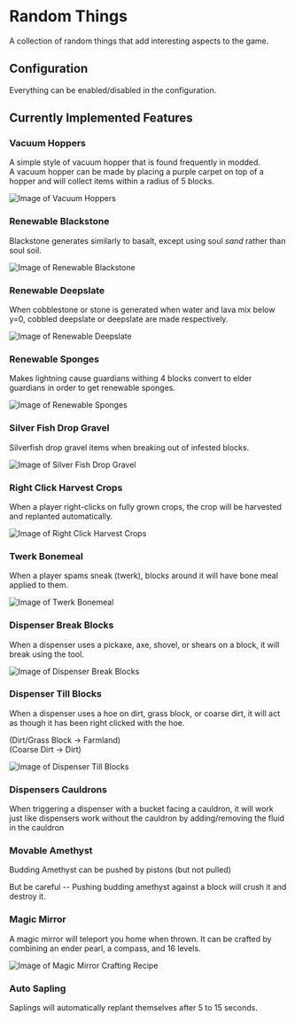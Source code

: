 # Random Things

A collection of random things that add interesting aspects to the game.

## Configuration

Everything can be enabled/disabled in the configuration.

## Currently Implemented Features

### Vacuum Hoppers

A simple style of vacuum hopper that is found frequently in modded.  
A vacuum hopper can be made by placing a purple carpet on top of a hopper
and will collect items within a radius of 5 blocks.

![Image of Vacuum Hoppers](./img/vacuum-hoppers.png)

### Renewable Blackstone

Blackstone generates similarly to basalt, except using soul *sand* rather than soul soil.

![Image of Renewable Blackstone](./img/blackstone-generation.png)

### Renewable Deepslate

When cobblestone or stone is generated when water and lava mix below y=0,
cobbled deepslate or deepslate are made respectively.

![Image of Renewable Deepslate](./img/deepslate-generation.png)

### Renewable Sponges

Makes lightning cause guardians withing 4 blocks convert to elder guardians in order to get renewable sponges.

![Image of Renewable Sponges](./img/elder-guardian-lightning.png)

### Silver Fish Drop Gravel

Silverfish drop gravel items when breaking out of infested blocks.

![Image of Silver Fish Drop Gravel](./img/silverfish-gravel.png)

### Right Click Harvest Crops

When a player right-clicks on fully grown crops, the crop will be harvested and replanted automatically.

![Image of Right Click Harvest Crops](./img/crop-harvest.png)

### Twerk Bonemeal

When a player spams sneak (twerk), blocks around it will have bone meal applied to them.

![Image of Twerk Bonemeal](./img/twerk-bonemeal.png)

### Dispenser Break Blocks

When a dispenser uses a pickaxe, axe, shovel, or shears on a block, it will break using the tool.

![Image of Dispenser Break Blocks](./img/dispsenser-break.png)

### Dispenser Till Blocks

When a dispenser uses a hoe on dirt, grass block, or coarse dirt, it will act as though it has been right clicked with
the hoe.

(Dirt/Grass Block -> Farmland)  
(Coarse Dirt -> Dirt)

![Image of Dispenser Till Blocks](./img/dispenser-till.png)

### Dispensers Cauldrons

When triggering a dispenser with a bucket facing a cauldron, it will work just like dispensers work without the cauldron by adding/removing the fluid in the cauldron

### Movable Amethyst

Budding Amethyst can be pushed by pistons (but not pulled)

But be careful -- Pushing budding amethyst against a block will crush it and destroy it.

### Magic Mirror

A magic mirror will teleport you home when thrown.  It can be crafted by combining an ender pearl, a compass, and 16 levels.

![Image of Magic Mirror Crafting Recipe](./img/magic-mirror-craft.png)

### Auto Sapling

Saplings will automatically replant themselves after 5 to 15 seconds.